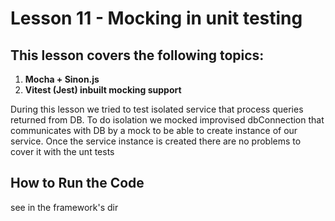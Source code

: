 # Lesson 11 - Mocking in unit testing

## This lesson covers the following topics:

1. **Mocha + Sinon.js**
2. **Vitest (Jest) inbuilt mocking support**

During this lesson we tried to test isolated service that process queries returned from DB.
To do isolation we mocked improvised dbConnection that communicates with DB by a mock to be able to create instance of our service.
Once the service instance is created there are no problems to cover it with the unt tests

## How to Run the Code

see in the framework's dir